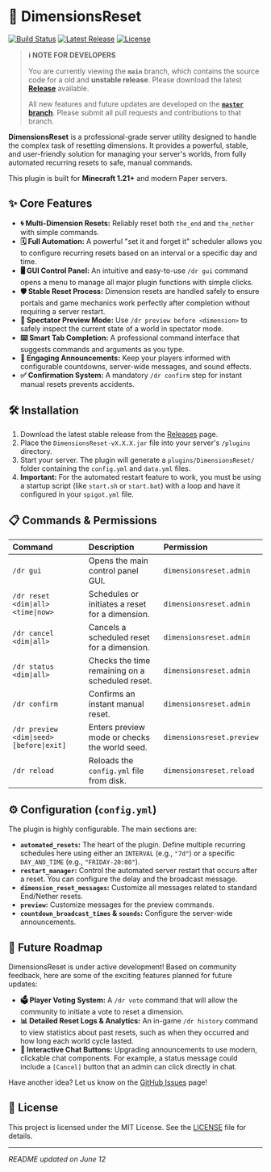 # 🌌 DimensionsReset

[![Build Status](https://img.shields.io/github/actions/workflow/status/Mike4947/Dimensions-Reset/maven.yml?branch=master&style=for-the-badge)](https://github.com/Mike4947/Dimensions-Reset/actions)
[![Latest Release](https://img.shields.io/github/v/release/Mike4947/Dimensions-Reset?style=for-the-badge&label=stable)](https://github.com/Mike4947/Dimensions-Reset/releases)
[![License](https://img.shields.io/github/license/Mike4947/Dimensions-Reset?style=for-the-badge)](./LICENSE)

> **ℹ️ NOTE FOR DEVELOPERS**
>
> You are currently viewing the **`main`** branch, which contains the source code for a old and **unstable release**. Please download the latest [**Release**](https://github.com/Mike4947/Dimensions-Reset/releases) available.
>
> All new features and future updates are developed on the **[`master` branch](https://github.com/Mike4947/Dimensions-Reset/tree/master)**. Please submit all pull requests and contributions to that branch.

**DimensionsReset** is a professional-grade server utility designed to handle the complex task of resetting dimensions. It provides a powerful, stable, and user-friendly solution for managing your server's worlds, from fully automated recurring resets to safe, manual commands.

This plugin is built for **Minecraft 1.21+** and modern Paper servers.

## ✨ Core Features

* **🌀 Multi-Dimension Resets:** Reliably reset both `the_end` and `the_nether` with simple commands.
* **🗓️ Full Automation:** A powerful "set it and forget it" scheduler allows you to configure recurring resets based on an interval or a specific day and time.
* **🖥️ GUI Control Panel:** An intuitive and easy-to-use `/dr gui` command opens a menu to manage all major plugin functions with simple clicks.
* **🛡️ Stable Reset Process:** Dimension resets are handled safely to ensure portals and game mechanics work perfectly after completion without requiring a server restart.
* **🔭 Spectator Preview Mode:** Use `/dr preview before <dimension>` to safely inspect the current state of a world in spectator mode.
* **⌨️ Smart Tab Completion:** A professional command interface that suggests commands and arguments as you type.
* **📢 Engaging Announcements:** Keep your players informed with configurable countdowns, server-wide messages, and sound effects.
* **✅ Confirmation System:** A mandatory `/dr confirm` step for instant manual resets prevents accidents.


## 🛠️ Installation

1.  Download the latest stable release from the [Releases](https://github.com/Mike4947/Dimensions-Reset/releases/latest) page.
2.  Place the `DimensionsReset-vX.X.X.jar` file into your server's `/plugins` directory.
3.  Start your server. The plugin will generate a `plugins/DimensionsReset/` folder containing the `config.yml` and `data.yml` files.
4.  **Important:** For the automated restart feature to work, you must be using a startup script (like `start.sh` or `start.bat`) with a loop and have it configured in your `spigot.yml` file.

## 📋 Commands & Permissions

| Command | Description | Permission |
| :--- | :--- | :--- |
| `/dr gui` | Opens the main control panel GUI. | `dimensionsreset.admin` |
| `/dr reset <dim\|all> <time\|now>` | Schedules or initiates a reset for a dimension. | `dimensionsreset.admin` |
| `/dr cancel <dim\|all>` | Cancels a scheduled reset for a dimension. | `dimensionsreset.admin` |
| `/dr status <dim\|all>` | Checks the time remaining on a scheduled reset. | `dimensionsreset.admin` |
| `/dr confirm` | Confirms an instant manual reset. | `dimensionsreset.admin` |
| `/dr preview <dim\|seed> [before\|exit]`| Enters preview mode or checks the world seed. | `dimensionsreset.preview` |
| `/dr reload` | Reloads the `config.yml` file from disk. | `dimensionsreset.reload` |

## ⚙️ Configuration (`config.yml`)

The plugin is highly configurable. The main sections are:

  * **`automated_resets`:** The heart of the plugin. Define multiple recurring schedules here using either an `INTERVAL` (e.g., `"7d"`) or a specific `DAY_AND_TIME` (e.g., `"FRIDAY-20:00"`).
  * **`restart_manager`:** Control the automated server restart that occurs after a reset. You can configure the delay and the broadcast message.
  * **`dimension_reset_messages`:** Customize all messages related to standard End/Nether resets.
  * **`preview`:** Customize messages for the preview commands.
  * **`countdown_broadcast_times` & `sounds`:** Configure the server-wide announcements.

## 🚀 Future Roadmap

DimensionsReset is under active development\! Based on community feedback, here are some of the exciting features planned for future updates:

  * **🗳️ Player Voting System:** A `/dr vote` command that will allow the community to initiate a vote to reset a dimension.
  * **📊 Detailed Reset Logs & Analytics:** An in-game `/dr history` command to view statistics about past resets, such as when they occurred and how long each world cycle lasted.
  * **💬 Interactive Chat Buttons:** Upgrading announcements to use modern, clickable chat components. For example, a status message could include a `[Cancel]` button that an admin can click directly in chat.

Have another idea? Let us know on the [GitHub Issues](https://github.com/Mike4947/Dimensions-Reset/issues) page\!

## 📜 License

This project is licensed under the MIT License. See the [LICENSE](https://github.com/Mike4947/Dimensions-Reset/blob/main/LICENSE) file for details.

-----

*README updated on June 12*
